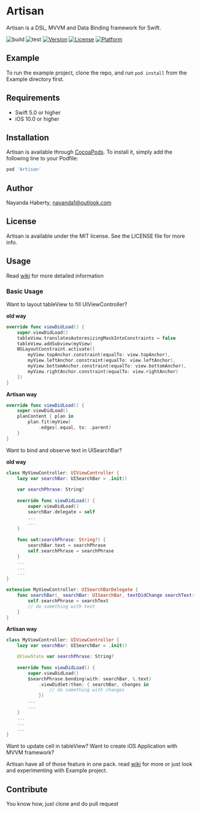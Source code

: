 # Artisan

Artisan is a DSL, MVVM and Data Binding framework for Swift.

![build](https://github.com/nayanda1/Artisan/workflows/build/badge.svg)
![test](https://github.com/nayanda1/Artisan/workflows/test/badge.svg)
[![Version](https://img.shields.io/cocoapods/v/Artisan.svg?style=flat)](https://cocoapods.org/pods/Artisan)
[![License](https://img.shields.io/cocoapods/l/Artisan.svg?style=flat)](https://cocoapods.org/pods/Artisan)
[![Platform](https://img.shields.io/cocoapods/p/Artisan.svg?style=flat)](https://cocoapods.org/pods/Artisan)

## Example

To run the example project, clone the repo, and run `pod install` from the Example directory first.

## Requirements

- Swift 5.0 or higher
- iOS 10.0 or higher

## Installation

Artisan is available through [CocoaPods](https://cocoapods.org). To install
it, simply add the following line to your Podfile:

```ruby
pod 'Artisan'
```

## Author

Nayanda Haberty, nayanda1@outlook.com

## License

Artisan is available under the MIT license. See the LICENSE file for more info.

## Usage

Read [wiki](https://github.com/nayanda1/Artisan/wiki) for more detailed information

### Basic Usage

Want to layout tableView to fill UIViewController? 

**old way**

```swift
override func viewDidLoad() {
    super.viewDidLoad()
    tableView.translatesAutoresizingMaskIntoConstraints = false
    tableView.addSubview(myView)
    NSLayoutConstraint.activate([
        myView.topAnchor.constraint(equalTo: view.topAnchor),
        myView.leftAnchor.constraint(equalTo: view.leftAnchor),
        myView.bottomAnchor.constraint(equalTo: view.bottomAnchor),
        myView.rightAnchor.constraint(equalTo: view.rightAnchor)
    ])
}
```

**Artisan way**

```swift
override func viewDidLoad() {
    super.viewDidLoad()
    planContent { plan in
        plan.fit(myView)
            .edges(.equal, to: .parent)
    }
}
```

Want to bind and observe text in UISearchBar?

**old way**

```swift
class MyViewController: UIViewController {
    lazy var searchBar: UISearchBar = .init()
    
    var searchPhrase: String?
    
    override func viewDidLoad() {
        super.viewDidLoad()
        searchBar.delegate = self
        ...
        ...
    }
    
    func set(searchPhrase: String?) {
        searchBar.text = searchPhrase
        self.searchPhrase = searchPhrase
    }
    ...
    ...
    ...
}

extension MyViewController: UISearchBarDelegate {
    func searchBar(_ searchBar: UISearchBar, textDidChange searchText: String) {
        self.searchPhrase = searchText
        // do something with text
    }
}
```

**Artisan way**

```swift
class MyViewController: UIViewController {
    lazy var searchBar: UISearchBar = .init()

    @ViewState var searchPhrase: String?
    
    override func viewDidLoad() {
        super.viewDidLoad()
        $searchPhrase.bonding(with: searchBar, \.text)
            .viewDidSet(then: { searchBar, changes in
                // do something with changes
            })
        ...
        ...
    }
    ...
    ...
    ...
}
```

Want to update cell in tableView?
Want to create iOS Application with MVVM framework?

Artisan have all of those feature in one pack. read [wiki](https://github.com/nayanda1/Artisan/wiki) for more or just look and experimenting with Example project.

## Contribute

You know how, just clone and do pull request

